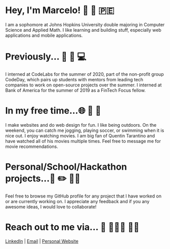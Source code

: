 # Hey, I'm Marcelo! 👋 🙋 🇵🇪

I am a sophomore at Johns Hopkins University double majoring in Computer Science and Applied Math. I like learning and building stuff, especially web applications and mobile applications.

# Previously... 💼 🏡 💻
I interned at CodeLabs for the summer of 2020, part of the non-profit group CodeDay, which pairs up students with mentors from leading tech companies to work on open-source projects over the summer.
I interned at Bank of America for the summer of 2019 as a FinTech Focus fellow.


# In my free time...🌐 🌳  🎥
I make websites and do web design for fun.
I like being outdoors. On the weekend, you can catch me jogging, playing soccer, or swimming when it is nice out.
I enjoy watching movies. I am big fan of Quentin Tarantino and have watched all of his movies multiple times. Feel free to message me for movie recommendations.

# Personal/School/Hackathon projects...🏫 ✏️ 👨‍💻
Feel free to browse my GitHub profile for any project that I have worked on or are currently working on. I appreciate any feedback and if you any awesome ideas, I would love to collaborate!


# Reach out to me via... 🤝 🧑🏻‍🦱 👍🏼 
[LinkedIn](https://www.linkedin.com/in/marcelomoraless/) | [Email](mailto:lmoral10@jhu.edu) | [Personal Website](https://marcelo-morales.github.io/)


